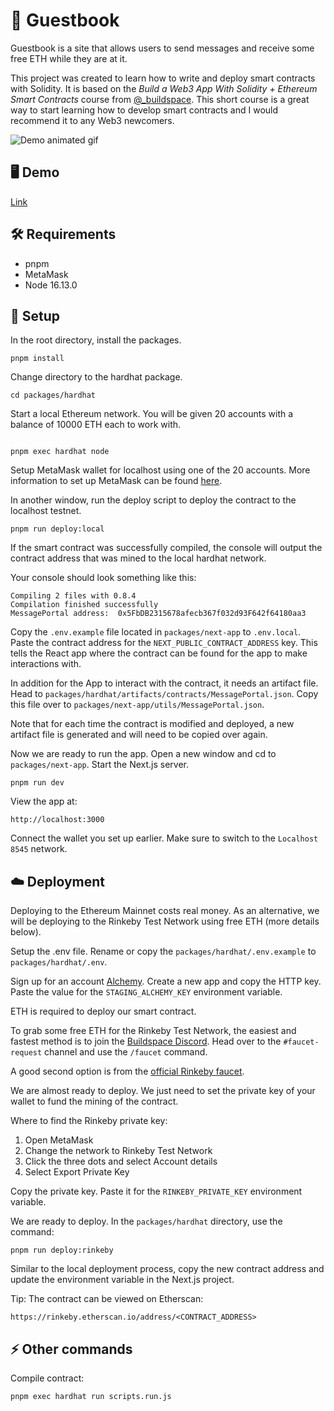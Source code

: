# 📕 Guestbook

Guestbook is a site that allows users to send messages and receive some free ETH while they are at it.

This project was created to learn how to write and deploy smart contracts with Solidity. It is based on the _Build a Web3 App With Solidity + Ethereum Smart Contracts_ course from [@\_buildspace](https://twitter.com/_buildspace). This short course is a great way to start learning how to develop smart contracts and I would recommend it to any Web3 newcomers.

![Demo animated gif](https://guestbook-five.vercel.app/screenshot.gif)

## 🖥 Demo

[Link](https://guestbook-five.vercel.app/)

## 🛠 Requirements

- pnpm
- MetaMask
- Node 16.13.0

## 🔧 Setup

In the root directory, install the packages.

```shell
pnpm install
```

Change directory to the hardhat package.

```shell
cd packages/hardhat
```

Start a local Ethereum network. You will be given 20 accounts with a balance of 10000 ETH each to work with.

```shell

pnpm exec hardhat node
```

Setup MetaMask wallet for localhost using one of the 20 accounts. More information to set up MetaMask can be found [here](https://metamask.zendesk.com/hc/en-us/articles/360015489331-How-to-import-an-Account).

In another window, run the deploy script to deploy the contract to the localhost testnet.

```shell
pnpm run deploy:local
```

If the smart contract was successfully compiled, the console will output the contract address that was mined to the local hardhat network.

Your console should look something like this:

```shell
Compiling 2 files with 0.8.4
Compilation finished successfully
MessagePortal address:  0x5FbDB2315678afecb367f032d93F642f64180aa3
```

Copy the `.env.example` file located in `packages/next-app` to `.env.local`. Paste the contract address for the `NEXT_PUBLIC_CONTRACT_ADDRESS` key. This tells the React app where the contract can be found for the app to make interactions with.

In addition for the App to interact with the contract, it needs an artifact file. Head to `packages/hardhat/artifacts/contracts/MessagePortal.json`. Copy this file over to `packages/next-app/utils/MessagePortal.json`.

Note that for each time the contract is modified and deployed, a new artifact file is generated and will need to be copied over again.

Now we are ready to run the app. Open a new window and cd to `packages/next-app`. Start the Next.js server.

```shell
pnpm run dev
```

View the app at:

```shell
http://localhost:3000
```

Connect the wallet you set up earlier. Make sure to switch to the `Localhost 8545` network.

## ☁️ Deployment

Deploying to the Ethereum Mainnet costs real money. As an alternative, we will be deploying to the Rinkeby Test Network using free ETH (more details below).

Setup the .env file. Rename or copy the `packages/hardhat/.env.example` to `packages/hardhat/.env`.

Sign up for an account [Alchemy](https://alchemy.com). Create a new app and copy the HTTP key. Paste the value for the `STAGING_ALCHEMY_KEY` environment variable.

ETH is required to deploy our smart contract.

To grab some free ETH for the Rinkeby Test Network, the easiest and fastest method is to join the [Buildspace Discord](https://discord.com/invite/vPmqZqgpsS). Head over to the `#faucet-request` channel and use the `/faucet` command.

A good second option is from the [official Rinkeby faucet](https://faucet.rinkeby.io/).

We are almost ready to deploy. We just need to set the private key of your wallet to fund the mining of the contract.

Where to find the Rinkeby private key:

1. Open MetaMask
2. Change the network to Rinkeby Test Network
3. Click the three dots and select Account details
4. Select Export Private Key

Copy the private key. Paste it for the `RINKEBY_PRIVATE_KEY` environment variable.

We are ready to deploy. In the `packages/hardhat` directory, use the command:

```shell
pnpm run deploy:rinkeby
```

Similar to the local deployment process, copy the new contract address and update the environment variable in the Next.js project.

Tip: The contract can be viewed on Etherscan:

```
https://rinkeby.etherscan.io/address/<CONTRACT_ADDRESS>
```

## ⚡️ Other commands

Compile contract:

```shell
pnpm exec hardhat run scripts.run.js
```
